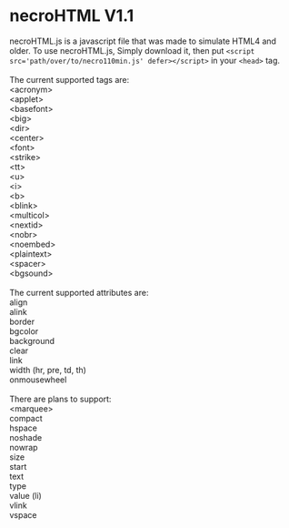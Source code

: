 # necroHTML V1.1
necroHTML.js is a javascript file that was made to simulate HTML4 and older.
To use necroHTML.js, Simply download it, then put `<script src='path/over/to/necro110min.js' defer></script>` in your `<head>` tag.<br/>
<br/>
The current supported tags are:<br/>
&lt;acronym&gt;<br/>
&lt;applet&gt;<br/>
&lt;basefont&gt;<br/>
&lt;big&gt;<br/>
&lt;dir&gt;<br/>
&lt;center&gt;<br/>
&lt;font&gt;<br/>
&lt;strike&gt;<br/>
&lt;tt&gt;<br/>
&lt;u&gt;<br/>
&lt;i&gt;<br/>
&lt;b&gt;<br/>
&lt;blink&gt;<br/>
&lt;multicol&gt;<br/>
&lt;nextid&gt;<br/>
&lt;nobr&gt;<br/>
&lt;noembed&gt;<br/>
&lt;plaintext&gt;<br/>
&lt;spacer&gt;<br/>
&lt;bgsound&gt;<br/>
<br/>
The current supported attributes are:<br/>
align<br/>
alink<br/>
border<br/>
bgcolor<br/>
background<br/>
clear<br/>
link<br/>
width (hr, pre, td, th)<br/>
onmousewheel<br/>
<br/>
There are plans to support:<br/>
&lt;marquee&gt;<br/>
compact<br/>
hspace<br/>
noshade<br/>
nowrap<br/>
size<br/>
start<br/>
text<br/>
type<br/>
value (li)<br/>
vlink<br/>
vspace<br/>
